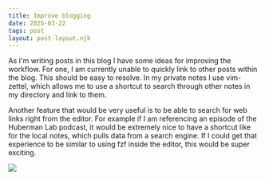 ```yaml
---
title: Improve blogging
date: 2025-03-22
tags: post
layout: post-layout.njk
---
```

As I'm writing posts in this blog I have some ideas 
for improving the workflow. For one, I am currently unable 
to quickly link to other posts within the blog. This should be 
easy to resolve. In my private notes I use vim-zettel, which allows 
me to use a shortcut to search through other notes in my directory and
link to them. 

Another feature that would be very useful is to be able to search for web links
right from the editor. For example if I am referencing an episode of the
Huberman Lab podcast, it would be extremely nice to have a shortcut like for
the local notes, which pulls data from a search engine. If I could get that
experience to be similar to using fzf inside the editor, this would be super
exciting.



![](/images/uploads/white_cat_happy.webp)
